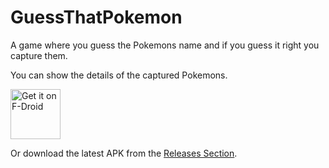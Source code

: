 # GuessThatPokemon
A game where you guess the Pokemons name and if you guess it right you capture them.

You can show the details of the captured Pokemons.

[<img src="https://fdroid.gitlab.io/artwork/badge/get-it-on.png"
     alt="Get it on F-Droid"
     height="80">](https://f-droid.org/packages/com.nima.guessthatpokemon/)

Or download the latest APK from the [Releases Section](https://github.com/NimaKhajehpour/GuessThatPokemon/releases/latest).
